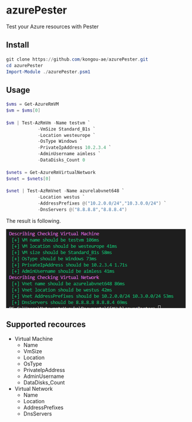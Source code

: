 # azurePester

Test your Azure resources with Pester

## Install

```powershell
git clone https://github.com/kongou-ae/azurePester.git
cd azurePester
Import-Module ./azurePester.psm1
```

## Usage

```powershell
$vms = Get-AzureRmVM
$vm = $vms[0]

$vm | Test-AzRmVm -Name testvm `
            -VmSize Standard_B1s `
            -Location westeurope `
            -OsType Windows `
            -PrivateIpAddress 10.2.3.4 `
            -AdminUsername aimless `
            -DataDisks_Count 0

$vnets = Get-AzureRmVirtualNetwork
$vnet = $vnets[0]

$vnet | Test-AzRmVnet -Name azurelabvnet648 `
            -Location westus `
            -AddressPrefixes @("10.2.0.0/24","10.3.0.0/24") `
            -DnsServers @("8.8.8.8","8.8.8.4")

```

The result is following.

![](./result.PNG)

## Supported recources

- Virtual Machine
  - Name
  - VmSize
  - Location
  - OsType
  - PrivateIpAddress
  - AdminUsername
  - DataDisks_Count
- Virtual Network
  - Name
  - Location
  - AddressPrefixes
  - DnsServers